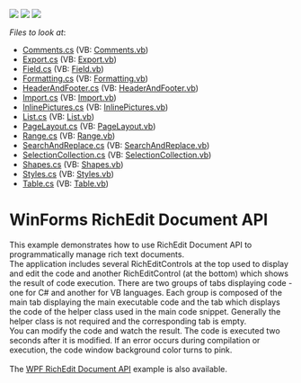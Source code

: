 <!-- default badges list -->
![](https://img.shields.io/endpoint?url=https://codecentral.devexpress.com/api/v1/VersionRange/128612208/15.1.3%2B)
[![](https://img.shields.io/badge/Open_in_DevExpress_Support_Center-FF7200?style=flat-square&logo=DevExpress&logoColor=white)](https://supportcenter.devexpress.com/ticket/details/E5219)
[![](https://img.shields.io/badge/📖_How_to_use_DevExpress_Examples-e9f6fc?style=flat-square)](https://docs.devexpress.com/GeneralInformation/403183)
<!-- default badges end -->
<!-- default file list -->
*Files to look at*:

* [Comments.cs](./CS/RichEditAPISample/CodeExamples/Comments.cs) (VB: [Comments.vb](./VB/RichEditAPISample/CodeExamples/Comments.vb))
* [Export.cs](./CS/RichEditAPISample/CodeExamples/Export.cs) (VB: [Export.vb](./VB/RichEditAPISample/CodeExamples/Export.vb))
* [Field.cs](./CS/RichEditAPISample/CodeExamples/Field.cs) (VB: [Field.vb](./VB/RichEditAPISample/CodeExamples/Field.vb))
* [Formatting.cs](./CS/RichEditAPISample/CodeExamples/Formatting.cs) (VB: [Formatting.vb](./VB/RichEditAPISample/CodeExamples/Formatting.vb))
* [HeaderAndFooter.cs](./CS/RichEditAPISample/CodeExamples/HeaderAndFooter.cs) (VB: [HeaderAndFooter.vb](./VB/RichEditAPISample/CodeExamples/HeaderAndFooter.vb))
* [Import.cs](./CS/RichEditAPISample/CodeExamples/Import.cs) (VB: [Import.vb](./VB/RichEditAPISample/CodeExamples/Import.vb))
* [InlinePictures.cs](./CS/RichEditAPISample/CodeExamples/InlinePictures.cs) (VB: [InlinePictures.vb](./VB/RichEditAPISample/CodeExamples/InlinePictures.vb))
* [List.cs](./CS/RichEditAPISample/CodeExamples/List.cs) (VB: [List.vb](./VB/RichEditAPISample/CodeExamples/List.vb))
* [PageLayout.cs](./CS/RichEditAPISample/CodeExamples/PageLayout.cs) (VB: [PageLayout.vb](./VB/RichEditAPISample/CodeExamples/PageLayout.vb))
* [Range.cs](./CS/RichEditAPISample/CodeExamples/Range.cs) (VB: [Range.vb](./VB/RichEditAPISample/CodeExamples/Range.vb))
* [SearchAndReplace.cs](./CS/RichEditAPISample/CodeExamples/SearchAndReplace.cs) (VB: [SearchAndReplace.vb](./VB/RichEditAPISample/CodeExamples/SearchAndReplace.vb))
* [SelectionCollection.cs](./CS/RichEditAPISample/CodeExamples/SelectionCollection.cs) (VB: [SelectionCollection.vb](./VB/RichEditAPISample/CodeExamples/SelectionCollection.vb))
* [Shapes.cs](./CS/RichEditAPISample/CodeExamples/Shapes.cs) (VB: [Shapes.vb](./VB/RichEditAPISample/CodeExamples/Shapes.vb))
* [Styles.cs](./CS/RichEditAPISample/CodeExamples/Styles.cs) (VB: [Styles.vb](./VB/RichEditAPISample/CodeExamples/Styles.vb))
* [Table.cs](./CS/RichEditAPISample/CodeExamples/Table.cs) (VB: [Table.vb](./VB/RichEditAPISample/CodeExamples/Table.vb))
<!-- default file list end -->
# WinForms RichEdit Document API


<p>This example demonstrates how to use RichEdit Document API to programmatically manage rich text documents.<br />The application includes several RichEditControls at the top used to display and edit the code and another RichEditControl (at the bottom) which shows the result of code execution. There are two groups of tabs displaying code - one for C# and another for VB languages. Each group is composed of the main tab displaying the main executable code and the tab which displays the code of the helper class used in the main code snippet. Generally the helper class is not required and the corresponding tab is empty.<br />You can modify the code and watch the result. The code is executed two seconds after it is modified. If an error occurs during compilation or execution, the code window background color turns to pink.<br /><br />The <a href="https://www.devexpress.com/Support/Center/p/T213968">WPF RichEdit Document API</a> example is also available.</p>

<br/>


